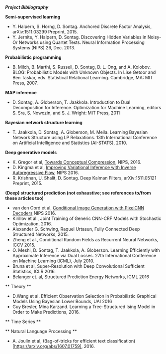 ***Project Bibliography***

**Semi-supervised learning**
  - Y. Halpern, S. Horng, D. Sontag. Anchored Discrete Factor Analysis, arXiv:1511.03299 Preprint, 2015.
  - Y. Jernite, Y. Halpern, D. Sontag. Discovering Hidden Variables in Noisy-Or Networks using Quartet Tests. Neural Information Processing Systems (NIPS) 26, Dec. 2013.

**Probabilistic programming**
  - B. Milch, B. Marthi, S. Russell, D. Sontag, D. L. Ong, and A. Kolobov. BLOG: Probabilistic Models with Unknown Objects. In Lise Getoor and Ben Taskar, eds. Statistical Relational Learning. Cambridge, MA: MIT Press, 2007.

**MAP inference**
  - D. Sontag, A. Globerson, T. Jaakkola. Introduction to Dual Decomposition for Inference. Optimization for Machine Learning, editors S. Sra, S. Nowozin, and S. J. Wright: MIT Press, 2011

**Bayesian network structure learning**
  - T. Jaakkola, D. Sontag, A. Globerson, M. Meila. Learning Bayesian Network Structure using LP Relaxations. 13th International Conference on Artificial Intelligence and Statistics (AI-STATS), 2010.

**Deep generative models**
  - K. Gregor et al, [Towards Conceptual Compression](https://arxiv.org/abs/1604.08772), NIPS, 2016. 
  - D. Kingma et al, [Improving Variational Inference with Inverse Autoregressive Flow](https://arxiv.org/abs/1606.04934), NIPS 2016.
  - R. Krishnan, U. Shalit, D. Sontag. Deep Kalman Filters, arXiv:1511.05121 Preprint, 2015.

**(Deep) structured prediction (not exhaustive; see references to/from these articles too)**
  - van den Oord et al, [Conditional Image Generation with PixelCNN Decoders](https://arxiv.org/abs/1606.05328) NIPS 2016.
  - Kirillov et al., Joint Training of Generic CNN-CRF Models with Stochastic Optimization, 2016.
  - Alexander G. Schwing, Raquel Urtasun, Fully Connected Deep Structured Networks, 2015.
  - Zheng et al., Conditional Random Fields as Recurrent Neural Networks, ICCV 2015.
  - O. Meshi, D. Sontag, T. Jaakkola, A. Globerson. Learning Efficiently with Approximate Inference via Dual Losses. 27th International Conference on Machine Learning (ICML), July 2010.
  - Bruna et al, Super-Resolution with Deep Convolutional Sufficient Statistics, ICLR 2016.
  - Belanger et. al, Structured Prediction Energy Networks, ICML 2016

** Theory **
  - D.Wang et al. Efficient Observation Selection in Probabilistic Graphical Models Using Bayesian Lower Bounds, UAI 2016
  - Guy Bresler, Mina Karzand. Learning a Tree-Structured Ising Model in Order to Make Predictions, 2016.

** Time Series **


** Natural Language Processing **
  - A. Joulin et al, (Bag-of-tricks for efficient text classification)[https://arxiv.org/abs/1607.01759], 2016.
  

